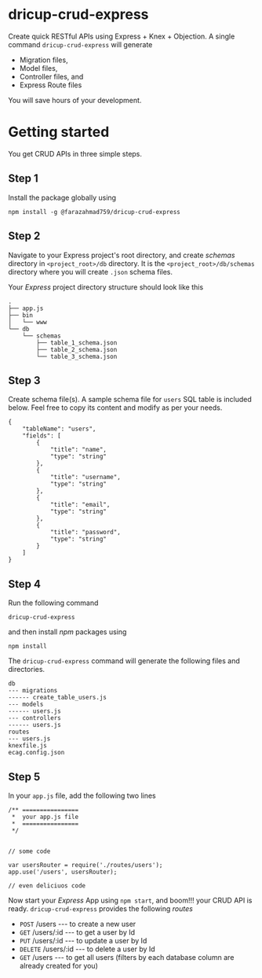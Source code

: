 # dricup-crud-express

Create quick RESTful APIs using Express + Knex + Objection. A single command `dricup-crud-express` will generate 
- Migration files,
- Model files,
- Controller files, and
- Express Route files

You will save hours of your development.
# Getting started
You get CRUD APIs in three simple steps.
## Step 1
Install the package globally using 
```
npm install -g @farazahmad759/dricup-crud-express
```
## Step 2
Navigate to your Express project's root directory, and create *schemas* directory in `<project_root>/db` directory. It is the `<project_root>/db/schemas` directory where you will create `.json` schema files.

Your *Express* project directory structure should look like this

```
.
├── app.js
├── bin
│   └── www
└── db
    └── schemas
        ├── table_1_schema.json
        ├── table_2_schema.json
        └── table_3_schema.json
```

## Step 3
Create schema file(s). A sample schema file for `users` SQL table is included below. Feel free to copy its content and modify as per your needs.
```
{
    "tableName": "users",
    "fields": [
        {
            "title": "name",
            "type": "string"
        },
        {
            "title": "username",
            "type": "string"
        },
        {
            "title": "email",
            "type": "string"
        },
        {
            "title": "password",
            "type": "string"
        }
    ]
}
```
## Step 4
Run the following command
```
dricup-crud-express
```
and then install *npm* packages using
```
npm install
```
The `dricup-crud-express` command will generate the following files and directories.
```
db
--- migrations
------ create_table_users.js
--- models
------ users.js
--- controllers
------ users.js
routes
--- users.js
knexfile.js
ecag.config.json
```

## Step 5
In your `app.js` file, add the following two lines
```
/** ================
 *  your app.js file
 *  ================
 */


// some code

var usersRouter = require('./routes/users');
app.use('/users', usersRouter);

// even deliciuos code
```

Now start your *Express* App using `npm start`, and boom!!! your CRUD API is ready. `dricup-crud-express` provides the following *routes*

- `POST`    /users        --- to create a new user
- `GET`     /users/:id    --- to get a user by Id
- `PUT`     /users/:id    --- to update a user by Id
- `DELETE`  /users/:id    --- to delete a user by Id
- `GET`     /users        --- to get all users (filters by each database column are already created for you)
